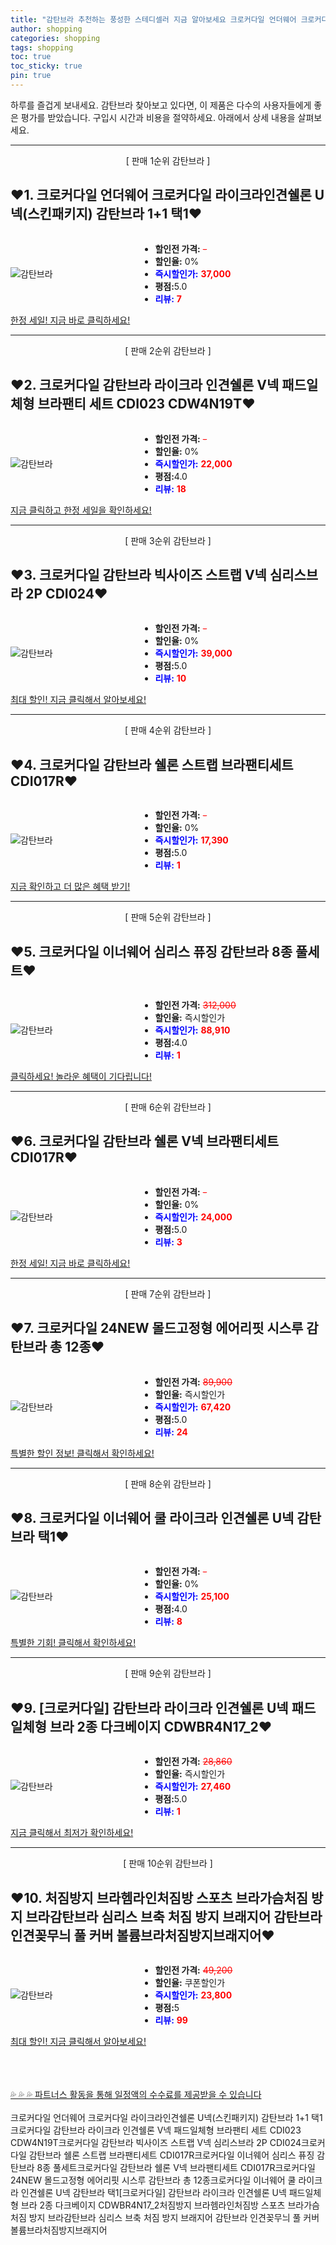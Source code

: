 ```yaml
---
title: "감탄브라 추천하는 풍성한 스테디셀러 지금 알아보세요 크로커다일 언더웨어 크로커다일 라이크라인견쉘론 U넥(스킨패키지)"
author: shopping
categories: shopping
tags: shopping
toc: true
toc_sticky: true
pin: true
---
```

하루를 즐겁게 보내세요. 감탄브라 찾아보고 있다면, 이 제품은 다수의 사용자들에게 좋은 평가를 받았습니다. 구입시 시간과 비용을 절약하세요. 아래에서 상세 내용을 살펴보세요.

---
<p class="toplist" style="margin: 0 auto; display: block; width: fit-content;">[ 판매 1순위 감탄브라 ]</p>

<h2><strong>❤️1. 크로커다일 언더웨어 크로커다일 라이크라인견쉘론 U넥(스킨패키지) 감탄브라 1+1 택1❤️</strong></h2>

<div style="display: flex; align-items: center;">
    <div style="flex: 0.4;">
        <img src="https://thumbnail6.coupangcdn.com/thumbnails/remote/230x230ex/image/vendor_inventory/59cb/f127bf08b9850043c610e6b813a006ac0d47ca2f2c7ed3396d72b72af095.jpg" alt="감탄브라" style="max-width: 100%;">
    </div>
    <div style="flex: 0.6; margin-left: 10px;">
        <ul>
            <li><strong>할인전 가격:</strong> <del style="color: red;">-</del></li>
            <li><strong>할인율:</strong> 0%</li>
            <li><span style='color:blue'><strong>즉시할인가:</strong></span> <span style='color:red'><strong>37,000</strong></span></li>
            <li><strong>평점:</strong>5.0</li>
            <li><span style='color:blue'><strong>리뷰:</strong></span> <span style='color:red'><strong>7</strong></span></li>
        </ul>
    </div>
</div>
<div class="center">
    <a href="https://selin100587001.github.io?lptag=AF9450613&subid=githubio&pageKey=8085646695&traceid=V0-153&itemId=22816409386&vendorItemId=90691995298" class="myButton">
        한정 세일! 지금 바로 클릭하세요!
    </a>
</div>


---
<p class="toplist" style="margin: 0 auto; display: block; width: fit-content;">[ 판매 2순위 감탄브라 ]</p>

<h2><strong>❤️2. 크로커다일 감탄브라 라이크라 인견쉘론 V넥 패드일체형 브라팬티 세트 CDI023 CDW4N19T❤️</strong></h2>

<div style="display: flex; align-items: center;">
    <div style="flex: 0.4;">
        <img src="https://thumbnail10.coupangcdn.com/thumbnails/remote/230x230ex/image/retail/images/2024/05/21/14/5/efc319f1-2481-42c9-8d99-0b38b9851019.jpg" alt="감탄브라" style="max-width: 100%;">
    </div>
    <div style="flex: 0.6; margin-left: 10px;">
        <ul>
            <li><strong>할인전 가격:</strong> <del style="color: red;">-</del></li>
            <li><strong>할인율:</strong> 0%</li>
            <li><span style='color:blue'><strong>즉시할인가:</strong></span> <span style='color:red'><strong>22,000</strong></span></li>
            <li><strong>평점:</strong>4.0</li>
            <li><span style='color:blue'><strong>리뷰:</strong></span> <span style='color:red'><strong>18</strong></span></li>
        </ul>
    </div>
</div>
<div class="center">
    <a href="https://selin100587001.github.io?lptag=AF9450613&subid=githubio&pageKey=8115736725&traceid=V0-153&itemId=23008286046&vendorItemId=90042141059" class="myButton">
        지금 클릭하고 한정 세일을 확인하세요!
    </a>
</div>


---
<p class="toplist" style="margin: 0 auto; display: block; width: fit-content;">[ 판매 3순위 감탄브라 ]</p>

<h2><strong>❤️3. 크로커다일 감탄브라 빅사이즈 스트랩 V넥 심리스브라 2P CDI024❤️</strong></h2>

<div style="display: flex; align-items: center;">
    <div style="flex: 0.4;">
        <img src="https://thumbnail10.coupangcdn.com/thumbnails/remote/230x230ex/image/retail/images/2024/05/21/15/9/b90ebb34-caa6-41b2-8c33-8f6a6c7b10f8.jpg" alt="감탄브라" style="max-width: 100%;">
    </div>
    <div style="flex: 0.6; margin-left: 10px;">
        <ul>
            <li><strong>할인전 가격:</strong> <del style="color: red;">-</del></li>
            <li><strong>할인율:</strong> 0%</li>
            <li><span style='color:blue'><strong>즉시할인가:</strong></span> <span style='color:red'><strong>39,000</strong></span></li>
            <li><strong>평점:</strong>5.0</li>
            <li><span style='color:blue'><strong>리뷰:</strong></span> <span style='color:red'><strong>10</strong></span></li>
        </ul>
    </div>
</div>
<div class="center">
    <a href="https://selin100587001.github.io?lptag=AF9450613&subid=githubio&pageKey=8115559544&traceid=V0-153&itemId=23008717284&vendorItemId=90042569849" class="myButton">
        최대 할인! 지금 클릭해서 알아보세요!
    </a>
</div>


---
<p class="toplist" style="margin: 0 auto; display: block; width: fit-content;">[ 판매 4순위 감탄브라 ]</p>

<h2><strong>❤️4. 크로커다일 감탄브라 쉘론 스트랩 브라팬티세트 CDI017R❤️</strong></h2>

<div style="display: flex; align-items: center;">
    <div style="flex: 0.4;">
        <img src="https://thumbnail9.coupangcdn.com/thumbnails/remote/230x230ex/image/retail/images/2024/06/19/17/4/3873e2e3-83ac-45ed-b722-1b37edeff53b.jpg" alt="감탄브라" style="max-width: 100%;">
    </div>
    <div style="flex: 0.6; margin-left: 10px;">
        <ul>
            <li><strong>할인전 가격:</strong> <del style="color: red;">-</del></li>
            <li><strong>할인율:</strong> 0%</li>
            <li><span style='color:blue'><strong>즉시할인가:</strong></span> <span style='color:red'><strong>17,390</strong></span></li>
            <li><strong>평점:</strong>5.0</li>
            <li><span style='color:blue'><strong>리뷰:</strong></span> <span style='color:red'><strong>1</strong></span></li>
        </ul>
    </div>
</div>
<div class="center">
    <a href="https://selin100587001.github.io?lptag=AF9450613&subid=githubio&pageKey=8178271577&traceid=V0-153&itemId=23376518219&vendorItemId=90406624662" class="myButton">
        지금 확인하고 더 많은 혜택 받기!
    </a>
</div>


---
<p class="toplist" style="margin: 0 auto; display: block; width: fit-content;">[ 판매 5순위 감탄브라 ]</p>

<h2><strong>❤️5. 크로커다일 이너웨어 심리스 퓨징 감탄브라 8종 풀세트❤️</strong></h2>

<div style="display: flex; align-items: center;">
    <div style="flex: 0.4;">
        <img src="https://thumbnail7.coupangcdn.com/thumbnails/remote/230x230ex/image/vendor_inventory/953f/cc03152cdd728283eaf02117d22aff7a5d889ca1aa66f0d6469d4a8762bc.jpg" alt="감탄브라" style="max-width: 100%;">
    </div>
    <div style="flex: 0.6; margin-left: 10px;">
        <ul>
            <li><strong>할인전 가격:</strong> <del style="color: red;">312,000</del></li>
            <li><strong>할인율:</strong> 즉시할인가</li>
            <li><span style='color:blue'><strong>즉시할인가:</strong></span> <span style='color:red'><strong>88,910</strong></span></li>
            <li><strong>평점:</strong>4.0</li>
            <li><span style='color:blue'><strong>리뷰:</strong></span> <span style='color:red'><strong>1</strong></span></li>
        </ul>
    </div>
</div>
<div class="center">
    <a href="https://selin100587001.github.io?lptag=AF9450613&subid=githubio&pageKey=8144533770&traceid=V0-153&itemId=23153066288&vendorItemId=90490255052" class="myButton">
        클릭하세요! 놀라운 혜택이 기다립니다!
    </a>
</div>


---
<p class="toplist" style="margin: 0 auto; display: block; width: fit-content;">[ 판매 6순위 감탄브라 ]</p>

<h2><strong>❤️6. 크로커다일 감탄브라 쉘론 V넥 브라팬티세트 CDI017R❤️</strong></h2>

<div style="display: flex; align-items: center;">
    <div style="flex: 0.4;">
        <img src="https://thumbnail9.coupangcdn.com/thumbnails/remote/230x230ex/image/retail/images/2024/06/19/17/7/79b8ac21-38a2-4edc-b29b-2d1ca187438b.jpg" alt="감탄브라" style="max-width: 100%;">
    </div>
    <div style="flex: 0.6; margin-left: 10px;">
        <ul>
            <li><strong>할인전 가격:</strong> <del style="color: red;">-</del></li>
            <li><strong>할인율:</strong> 0%</li>
            <li><span style='color:blue'><strong>즉시할인가:</strong></span> <span style='color:red'><strong>24,000</strong></span></li>
            <li><strong>평점:</strong>5.0</li>
            <li><span style='color:blue'><strong>리뷰:</strong></span> <span style='color:red'><strong>3</strong></span></li>
        </ul>
    </div>
</div>
<div class="center">
    <a href="https://selin100587001.github.io?lptag=AF9450613&subid=githubio&pageKey=8178271664&traceid=V0-153&itemId=23376518615&vendorItemId=90406624978" class="myButton">
        한정 세일! 지금 바로 클릭하세요!
    </a>
</div>


---
<p class="toplist" style="margin: 0 auto; display: block; width: fit-content;">[ 판매 7순위 감탄브라 ]</p>

<h2><strong>❤️7. 크로커다일 24NEW 몰드고정형 에어리핏 시스루 감탄브라 총 12종❤️</strong></h2>

<div style="display: flex; align-items: center;">
    <div style="flex: 0.4;">
        <img src="https://thumbnail10.coupangcdn.com/thumbnails/remote/230x230ex/image/vendor_inventory/b907/364e9b3eca05f65cf2630071a53bfc5d0accc8ba3645961ef1d5a115727d.jpg" alt="감탄브라" style="max-width: 100%;">
    </div>
    <div style="flex: 0.6; margin-left: 10px;">
        <ul>
            <li><strong>할인전 가격:</strong> <del style="color: red;">89,900</del></li>
            <li><strong>할인율:</strong> 즉시할인가</li>
            <li><span style='color:blue'><strong>즉시할인가:</strong></span> <span style='color:red'><strong>67,420</strong></span></li>
            <li><strong>평점:</strong>5.0</li>
            <li><span style='color:blue'><strong>리뷰:</strong></span> <span style='color:red'><strong>24</strong></span></li>
        </ul>
    </div>
</div>
<div class="center">
    <a href="https://selin100587001.github.io?lptag=AF9450613&subid=githubio&pageKey=7951453766&traceid=V0-153&itemId=21948442058&vendorItemId=88996240709" class="myButton">
        특별한 할인 정보! 클릭해서 확인하세요!
    </a>
</div>


---
<p class="toplist" style="margin: 0 auto; display: block; width: fit-content;">[ 판매 8순위 감탄브라 ]</p>

<h2><strong>❤️8. 크로커다일 이너웨어 쿨 라이크라 인견쉘론 U넥 감탄브라 택1❤️</strong></h2>

<div style="display: flex; align-items: center;">
    <div style="flex: 0.4;">
        <img src="https://thumbnail10.coupangcdn.com/thumbnails/remote/230x230ex/image/vendor_inventory/ffdc/b5e43aaadcb8e8b1313765103b942a6b426d5dee8dad0be2bf46a7f2e5c5.jpg" alt="감탄브라" style="max-width: 100%;">
    </div>
    <div style="flex: 0.6; margin-left: 10px;">
        <ul>
            <li><strong>할인전 가격:</strong> <del style="color: red;">-</del></li>
            <li><strong>할인율:</strong> 0%</li>
            <li><span style='color:blue'><strong>즉시할인가:</strong></span> <span style='color:red'><strong>25,100</strong></span></li>
            <li><strong>평점:</strong>4.0</li>
            <li><span style='color:blue'><strong>리뷰:</strong></span> <span style='color:red'><strong>8</strong></span></li>
        </ul>
    </div>
</div>
<div class="center">
    <a href="https://selin100587001.github.io?lptag=AF9450613&subid=githubio&pageKey=8085051021&traceid=V0-153&itemId=22813754643&vendorItemId=90432743057" class="myButton">
        특별한 기회! 클릭해서 확인하세요!
    </a>
</div>


---
<p class="toplist" style="margin: 0 auto; display: block; width: fit-content;">[ 판매 9순위 감탄브라 ]</p>

<h2><strong>❤️9. [크로커다일] 감탄브라 라이크라 인견쉘론 U넥 패드일체형 브라 2종 다크베이지 CDWBR4N17_2❤️</strong></h2>

<div style="display: flex; align-items: center;">
    <div style="flex: 0.4;">
        <img src="https://thumbnail7.coupangcdn.com/thumbnails/remote/230x230ex/image/vendor_inventory/11af/4b265aa7f76e3acfb00027cc85a0405b131fa47dbea742186a4be7337c62.jpg" alt="감탄브라" style="max-width: 100%;">
    </div>
    <div style="flex: 0.6; margin-left: 10px;">
        <ul>
            <li><strong>할인전 가격:</strong> <del style="color: red;">28,860</del></li>
            <li><strong>할인율:</strong> 즉시할인가</li>
            <li><span style='color:blue'><strong>즉시할인가:</strong></span> <span style='color:red'><strong>27,460</strong></span></li>
            <li><strong>평점:</strong>5.0</li>
            <li><span style='color:blue'><strong>리뷰:</strong></span> <span style='color:red'><strong>1</strong></span></li>
        </ul>
    </div>
</div>
<div class="center">
    <a href="https://selin100587001.github.io?lptag=AF9450613&subid=githubio&pageKey=8065713419&traceid=V0-153&itemId=22683136692&vendorItemId=90738618048" class="myButton">
        지금 클릭해서 최저가 확인하세요!
    </a>
</div>


---
<p class="toplist" style="margin: 0 auto; display: block; width: fit-content;">[ 판매 10순위 감탄브라 ]</p>

<h2><strong>❤️10. 처짐방지 브라헴라인처짐방 스포츠 브라가슴처짐 방지 브라감탄브라 심리스 브축 처짐 방지 브래지어 감탄브라 인견꽂무늬 풀 커버 볼륨브라처짐방지브래지어❤️</strong></h2>

<div style="display: flex; align-items: center;">
    <div style="flex: 0.4;">
        <img src="https://thumbnail6.coupangcdn.com/thumbnails/remote/230x230ex/image/vendor_inventory/54da/a5e194271a49aa43f4eda62c72b21ee42d7dc0b7cb9d89c3552be342a735.jpg" alt="감탄브라" style="max-width: 100%;">
    </div>
    <div style="flex: 0.6; margin-left: 10px;">
        <ul>
            <li><strong>할인전 가격:</strong> <del style="color: red;">49,200</del></li>
            <li><strong>할인율:</strong> 쿠폰할인가</li>
            <li><span style='color:blue'><strong>즉시할인가:</strong></span> <span style='color:red'><strong>23,800</strong></span></li>
            <li><strong>평점:</strong>5</li>
            <li><span style='color:blue'><strong>리뷰:</strong></span> <span style='color:red'><strong>99</strong></span></li>
        </ul>
    </div>
</div>
<div class="center">
    <a href="https://selin100587001.github.io?lptag=AF9450613&subid=githubio&pageKey=8129077371&traceid=V0-153&itemId=23082735230&vendorItemId=90116232532" class="myButton">
        최대 할인! 지금 클릭해서 알아보세요!
    </a>
</div>

<br><br><br>[💦 💦 💦 파트너스 활동을 통해 일정액의 수수료를 제공받을 수 있습니다](https://link.coupang.com/a/bcpT2c)<br><br>크로커다일 언더웨어 크로커다일 라이크라인견쉘론 U넥(스킨패키지) 감탄브라 1+1 택1크로커다일 감탄브라 라이크라 인견쉘론 V넥 패드일체형 브라팬티 세트 CDI023 CDW4N19T크로커다일 감탄브라 빅사이즈 스트랩 V넥 심리스브라 2P CDI024크로커다일 감탄브라 쉘론 스트랩 브라팬티세트 CDI017R크로커다일 이너웨어 심리스 퓨징 감탄브라 8종 풀세트크로커다일 감탄브라 쉘론 V넥 브라팬티세트 CDI017R크로커다일 24NEW 몰드고정형 에어리핏 시스루 감탄브라 총 12종크로커다일 이너웨어 쿨 라이크라 인견쉘론 U넥 감탄브라 택1[크로커다일] 감탄브라 라이크라 인견쉘론 U넥 패드일체형 브라 2종 다크베이지 CDWBR4N17_2처짐방지 브라헴라인처짐방 스포츠 브라가슴처짐 방지 브라감탄브라 심리스 브축 처짐 방지 브래지어 감탄브라 인견꽂무늬 풀 커버 볼륨브라처짐방지브래지어